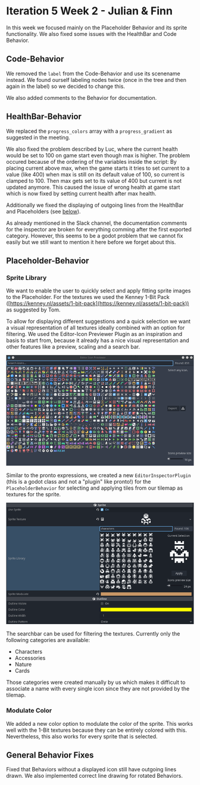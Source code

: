 # Iteration 5 Week 2 - Julian & Finn

In this week we focused mainly on the Placeholder Behavior and its sprite functionality. We also fixed some issues with the HealthBar and Code Behavior.

## Code-Behavior

We removed the `label` from the Code-Behavior and use its scenename instead. We found ourself labeling nodes twice (once in the tree and then again in the label) so we decided to change this.

We also added comments to the Behavior for documentation.

## HealthBar-Behavior

We replaced the `progress_colors` array with a `progress_gradient` as suggested in the meeting.

We also fixed the problem described by Luc, where the current health would be set to 100 on game start even though max is higher. The problem occured because of the ordering of the variables inside the script: By placing current above max, when the game starts it tries to set current to a value (like 400) when max is still on its default value of 100, so current is clamped to 100. Then max gets set to its value of 400 but current is not updated anymore. This caused the issue of wrong health at game start which is now fixed by setting current health after max health.

Additionally we fixed the displaying of outgoing lines from the HealthBar and Placeholders (see [below](#general-behavior-fixes)).

As already mentioned in the Slack channel, the documentation comments for the inspector are broken for everything comming after the first exported category. However, this seems to be a godot problem that we cannot fix easily but we still want to mention it here before we forget about this.

## Placeholder-Behavior

### Sprite Library

We want to enable the user to quickly select and apply fitting sprite images to the Placeholder. For the textures we used the Kenney 1-Bit Pack ([https://kenney.nl/assets/1-bit-pack](https://kenney.nl/assets/1-bit-pack)) as suggested by Tom.

To allow for displaying different suggestions and a quick selection we want a visual representation of all textures ideally combined with an option for filtering.  We used the Editor-Icon Previewer Plugin as an inspiration and basis to start from, because it already has a nice visual representation and other features like a preview, scaling and a search bar.

![Editor Icon Previewer](i5w2_jf_editor_icon_previewer.png)

Similar to the pronto expressions, we created a new `EditorInspectorPlugin` (this is a godot class and not a "plugin" like pronto!) for the `PlaceholderBehavior` for selecting and applying tiles from our tilemap as textures for the sprite.

![Our version of the sprite window in the inspector](i5w2_jf_sprite_window.png)

The searchbar can be used for filtering the textures. Currently only the following categories are available:

- Characters
- Accessories
- Nature
- Cards

Those categories were created manually by us which makes it difficult to associate a name with every single icon since they are not provided by the tilemap.

### Modulate Color

We added a new color option to modulate the color of the sprite. This works well with the 1-Bit textures because they can be entirely colored with this. Nevertheless, this also works for every sprite that is selected.

## General Behavior Fixes

Fixed that Behaviors without a displayed icon still have outgoing lines drawn. We also implemented correct line drawing for rotated Behaviors.
